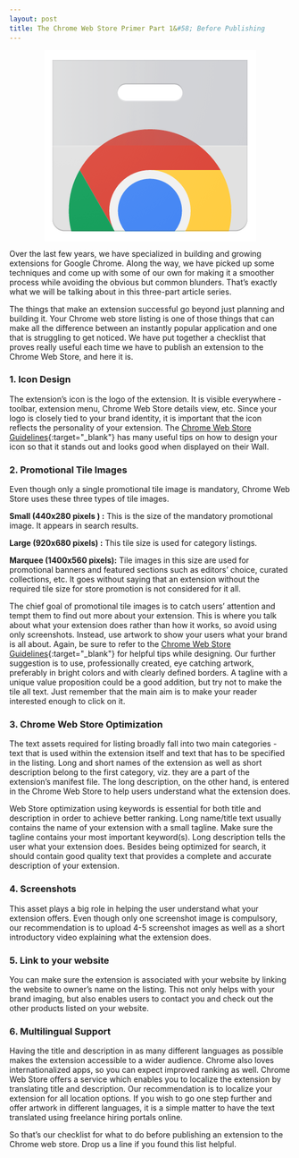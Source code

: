 ```yaml
---
layout: post
title: The Chrome Web Store Primer Part 1&#58; Before Publishing
---
```


<img style="display: block; margin: auto;" alt="Machine Learning" title="Machine Learning" src="/images/chrome-webstore-logo.png">

Over the last few years, we have specialized in building and growing extensions for Google Chrome. Along the way, we have picked up some techniques and come up with some of our own for making it a smoother process while avoiding the obvious but common blunders. That’s exactly what we will be talking about in this three-part article series.


The things that make an extension successful go beyond just planning and building it. Your Chrome web store listing is one of those things that can make all the difference between an instantly popular application and one that is struggling to get noticed. We have put together a checklist that proves really useful each time we have to publish an extension to the Chrome Web Store, and here it is.


### 1. Icon Design
The extension’s icon is the logo of the extension. It is visible everywhere -  toolbar, extension menu, Chrome Web Store details view, etc. Since your logo is closely tied to your brand identity, it is important that the icon reflects the personality of your extension. The [Chrome Web Store Guidelines](https://developer.chrome.com/webstore/images#icons "Chrome Web Store Guidelines"){:target="_blank"} has many useful tips on how to design your icon so that it stands out and looks good when displayed on their Wall.



### 2. Promotional Tile Images
Even though only a single promotional tile image is mandatory, Chrome Web Store uses these three types of tile images.

**Small (440x280 pixels ) :** This is the size of the mandatory promotional image. It appears in search results.

**Large (920x680 pixels) :** This tile size is used for category listings.

**Marquee (1400x560 pixels):** Tile images in this size are used for promotional banners and featured sections such as editors’ choice, curated collections, etc.  It goes without saying that an extension without the required tile size for store promotion is not considered for it all.

The chief goal of promotional tile images is to catch users’ attention and tempt them to find out more about your extension. This is where you talk about what your extension does rather than how it works, so avoid using only screenshots. Instead, use artwork to show your users what your brand is all about. Again, be sure to refer to the [Chrome Web Store Guidelines](https://developer.chrome.com/webstore/images#promo "Chrome Web Store Guidelines"){:target="_blank"} for helpful tips while designing. Our further suggestion is to use, professionally created, eye catching artwork, preferably in bright colors and with clearly defined borders. A tagline with a unique value proposition could be a good addition, but try not to make the tile all text. Just remember that the main aim is to make your reader interested enough to click on it.


### 3. Chrome Web Store Optimization
The text assets required for listing broadly fall into two main categories - text that is used within the extension itself and text that has to be specified in the listing.  Long and short names of the extension as well as short description belong to the first category, viz. they are a part of the extension’s manifest file. The long description, on the other hand, is entered in the Chrome Web Store to help users understand what the extension does. 


Web Store optimization using keywords is essential for both title and description in order to achieve better ranking. Long name/title text usually contains the name of your extension with a small tagline. Make sure the tagline contains your most important keyword(s). Long description tells the user what your extension does. Besides being optimized for search, it should contain good quality text that provides a complete and accurate description of your extension.


### 4. Screenshots
This asset plays a big role in helping the user understand what your extension offers. Even though only one screenshot image is compulsory, our recommendation is to upload 4-5 screenshot images as well as a short introductory video explaining what the extension does.


### 5. Link to your website
You can make sure the extension is associated with your website by linking the website to owner’s name on the listing. This not only helps with your brand imaging, but also enables users to contact you and check out the other products listed on your website.


### 6. Multilingual Support
Having the title and description in as many different languages as possible makes the extension accessible to a wider audience. Chrome also loves internationalized apps, so you can expect improved ranking as well. Chrome Web Store offers a service which enables you to localize the extension by translating title and description.  Our recommendation is to localize your extension for all location options. If you wish to go one step further and offer artwork in different languages, it is a simple matter to have the text translated using freelance hiring portals online.


So that’s our checklist for what to do before publishing an extension to the Chrome web store. Drop us a line if you found this list helpful.
